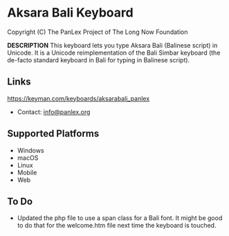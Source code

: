 Aksara Bali Keyboard
============================

Copyright (C) The PanLex Project of The Long Now Foundation

__DESCRIPTION__
This keyboard lets you type Aksara Bali (Balinese script) in Unicode. It is a Unicode reimplementation of the Bali Simbar keyboard (the de-facto standard keyboard in Bali for typing in Balinese script).

Links
-----
https://keyman.com/keyboards/aksarabali_panlex

 * Contact:  <info@panlex.org>

Supported Platforms
-------------------
 * Windows
 * macOS
 * Linux
 * Mobile
 * Web

To Do
-----
* Updated the php file to use a span class for a Bali font. It might be good to do that for the welcome.htm 
  file next time the keyboard is touched.